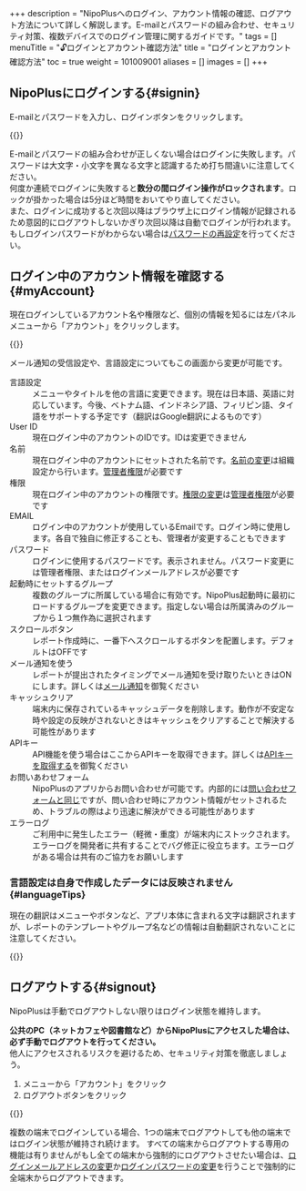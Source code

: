 +++
description = "NipoPlusへのログイン、アカウント情報の確認、ログアウト方法について詳しく解説します。E-mailとパスワードの組み合わせ、セキュリティ対策、複数デバイスでのログイン管理に関するガイドです。"
tags = []
menuTitle = "🔓ログインとアカウント確認方法"
title = "ログインとアカウント確認方法"
toc = true
weight = 101009001
aliases = []
images = []
+++

## NipoPlusにログインする{#signin}

E-mailとパスワードを入力し、ログインボタンをクリックします。

{{<icatch filename="signin" msg="E-mailとパスワードを入力してログインします">}}

E-mailとパスワードの組み合わせが正しくない場合はログインに失敗します。パスワードは大文字・小文字を異なる文字と認識するため打ち間違いに注意してください。  
何度か連続でログインに失敗すると**数分の間ログイン操作がロックされます**。ロックが掛かった場合は5分ほど時間をおいてやり直してください。  
また、ログインに成功すると次回以降はブラウザ上にログイン情報が記録されるため意図的にログアウトしないかぎり次回以降は自動でログインが行われます。
もしログインパスワードがわからない場合は[パスワードの再設定](/docs/manual/account/email/#password)を行ってください。

## ログイン中のアカウント情報を確認する{#myAccount}

現在ログインしているアカウント名や権限など、個別の情報を知るには左パネルメニューから「アカウント」をクリックします。

{{<icatch filename="account" msg="左メニューから「アカウント」をクリックしてログインE-mailや権限を確認できます">}}

メール通知の受信設定や、言語設定についてもこの画面から変更が可能です。

<dl class="basic">
<dt>言語設定</dt>
<dd>メニューやタイトルを他の言語に変更できます。現在は日本語、英語に対応しています。今後、ベトナム語、インドネシア語、フィリピン語、タイ語をサポートする予定です（翻訳はGoogle翻訳によるものです）</dd>
<dt>User ID</dt>
<dd>現在ログイン中のアカウントのIDです。IDは変更できません</dd>
<dt>名前</dt>
<dd>現在ログイン中のアカウントにセットされた名前です。<a href="/docs/manual/initial-setting/staff/manage/#change_staff_data">名前の変更</a>は組織設定から行います。<a href="/docs/manual/initial-setting/staff/rank/">管理者権限</a>が必要です</dd>
<dt>権限</dt>
<dd>現在ログイン中のアカウントの権限です。<a href="/docs/manual/initial-setting/staff/manage/#change_staff_data">権限の変更</a>は<a href="/docs/manual/initial-setting/staff/rank/">管理者権限</a>が必要です</dd>
<dt>EMAIL</dt>
<dd>ログイン中のアカウントが使用しているEmailです。ログイン時に使用します。各自で独自に修正することも、管理者が変更することもできます</dd>
<dt>パスワード</dt>
<dd>ログインに使用するパスワードです。表示されません。パスワード変更には管理者権限、またはログインメールアドレスが必要です</dd>
<dt>起動時にセットするグループ</dt>
<dd>複数のグループに所属している場合に有効です。NipoPlus起動時に最初にロードするグループを変更できます。指定しない場合は所属済みのグループから１つ無作為に選択されます</dd>
<dt>スクロールボタン</dt>
<dd>レポート作成時に、一番下へスクロールするボタンを配置します。デフォルトはOFFです</dd>
<dt>メール通知を使う</dt>
<dd>レポートが提出されたタイミングでメール通知を受け取りたいときはONにします。詳しくは<a href="/docs/manual/utils/notice/#email">メール通知</a>を御覧ください</dd>
<dt>キャッシュクリア</dt>
<dd>端末内に保存されているキャッシュデータを削除します。動作が不安定な時や設定の反映がされないときはキャッシュをクリアすることで解決する可能性があります</dd>
<dt>APIキー</dt>
<dd>API機能を使う場合はここからAPIキーを取得できます。詳しくは<a href="/docs/manual/api/key/">APIキーを取得する</a>を御覧ください</dd>
<dt>お問いあわせフォーム</dt>
<dd>NipoPlusのアプリからお問い合わせが可能です。内部的には<a href="/others/inquery/">問い合わせフォームと同じ</a>ですが、問い合わせ時にアカウント情報がセットされるため、トラブルの際はより迅速に解決ができる可能性があります</dd>
<dt>エラーログ</dt>
<dd>ご利用中に発生したエラー（軽微・重度）が端末内にストックされます。エラーログを開発者に共有することでバグ修正に役立ちます。エラーログがある場合は共有のご協力をお願いします</dd>
</dl>

### 言語設定は自身で作成したデータには反映されません{#languageTips}

現在の翻訳はメニューやボタンなど、アプリ本体に含まれる文字は翻訳されますが、レポートのテンプレートやグループ名などの情報は自動翻訳されないことに注意してください。


{{<icatch filename="i18n" msg="ボタンやメニューは翻訳されますが自作の項目は翻訳されません">}}



## ログアウトする{#signout}

NipoPlusは手動でログアウトしない限りはログイン状態を維持します。

**公共のPC（ネットカフェや図書館など）からNipoPlusにアクセスした場合は、必ず手動でログアウトを行ってください。**  
他人にアクセスされるリスクを避けるため、セキュリティ対策を徹底しましょう。


1. メニューから「アカウント」をクリック
1. ログアウトボタンをクリック

{{<icatch filename="signout" msg="ご利用中の端末からログアウトするにはアカウント＞ログアウトの順にクリックします">}}

複数の端末でログインしている場合、1つの端末でログアウトしても他の端末ではログイン状態が維持され続けます。
すべての端末からログアウトする専用の機能は有りませんがもし全ての端末から強制的にログアウトさせたい場合は、[ログインメールアドレスの変更](/docs/manual/account/email/)か[ログインパスワードの変更](/docs/manual/account/email/#password)を行うことで強制的に全端末からログアウトできます。
